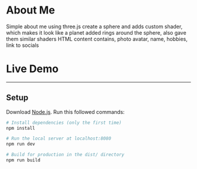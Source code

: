 
# About Me
Simple about me using three.js
create a sphere and adds custom shader, which makes it look like a planet
added rings around the sphere, also gave them similar shaders
HTML content contains, photo avatar, name, hobbies, link to socials

# Live Demo
---


## Setup
Download [Node.js](https://nodejs.org/en/download/).
Run this followed commands:

``` bash
# Install dependencies (only the first time)
npm install

# Run the local server at localhost:8080
npm run dev

# Build for production in the dist/ directory
npm run build
```
